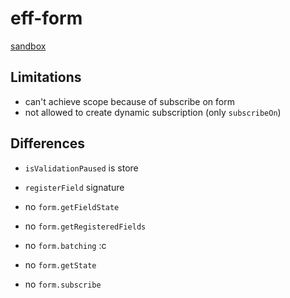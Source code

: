# eff-form

[sandbox](https://stackblitz.com/edit/react-ts-xjh6yd?file=effector-final-form%2FcreateFields.ts)

## Limitations

- can't achieve scope because of subscribe on form
- not allowed to create dynamic subscription (only `subscribeOn`)

## Differences

- `isValidationPaused` is store
- `registerField` signature

- no `form.getFieldState`
- no `form.getRegisteredFields`
- no `form.batching` :c
- no `form.getState`
- no `form.subscribe`
